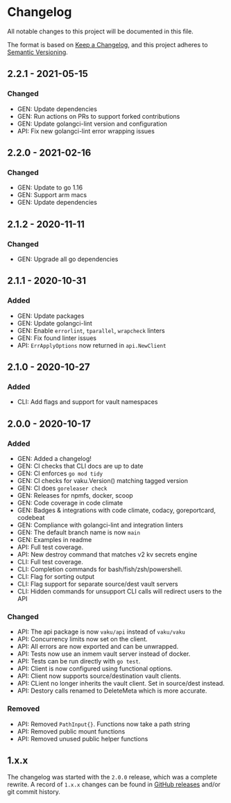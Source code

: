 # Changelog

All notable changes to this project will be documented in this file.

The format is based on [Keep a Changelog](https://keepachangelog.com/), and this project adheres to [Semantic Versioning](https://semver.org/spec/v2.0.0.html).

## 2.2.1 - 2021-05-15

### Changed

- GEN: Update dependencies
- GEN: Run actions on PRs to support forked contributions
- GEN: Update golangci-lint version and configuration
- API: Fix new golangci-lint error wrapping issues

## 2.2.0 - 2021-02-16

### Changed

- GEN: Update to go 1.16
- GEN: Support arm macs
- GEN: Update dependencies

## 2.1.2 - 2020-11-11

### Changed

- GEN: Upgrade all go dependencies

## 2.1.1 - 2020-10-31

### Added

- GEN: Update packages
- GEN: Update golangci-lint
- GEN: Enable `errorlint`, `tparallel`, `wrapcheck` linters
- GEN: Fix found linter issues
- API: `ErrApplyOptions` now returned in `api.NewClient`

## 2.1.0 - 2020-10-27

### Added

- CLI: Add flags and support for vault namespaces

## 2.0.0 - 2020-10-17

### Added

- GEN: Added a changelog!
- GEN: CI checks that CLI docs are up to date
- GEN: CI enforces `go mod tidy`
- GEN: CI checks for vaku.Version() matching tagged version
- GEN: CI does `goreleaser check`
- GEN: Releases for npmfs, docker, scoop
- GEN: Code coverage in code climate
- GEN: Badges & integrations with code climate, codacy, goreportcard, codebeat
- GEN: Compliance with golangci-lint and integration linters
- GEN: The default branch name is now `main`
- GEN: Examples in readme
- API: Full test coverage.
- API: New destroy command that matches v2 kv secrets engine
- CLI: Full test coverage.
- CLI: Completion commands for bash/fish/zsh/powershell.
- CLI: Flag for sorting output
- CLI: Flag support for separate source/dest vault servers
- CLI: Hidden commands for unsupport CLI calls will redirect users to the API

### Changed

- API: The api package is now `vaku/api` instead of `vaku/vaku`
- API: Concurrency limits now set on the client.
- API: All errors are now exported and can be unwrapped.
- API: Tests now use an inmem vault server instead of docker.
- API: Tests can be run directly with `go test`.
- API: Client is now configured using functional options.
- API: Client now supports source/destination vault clients.
- API: CLient no longer inherits the vault client. Set in source/dest instead.
- API: Destory calls renamed to DeleteMeta which is more accurate.

### Removed

- API: Removed `PathInput{}`. Functions now take a path string
- API: Removed public mount functions
- API: Removed unused public helper functions

## 1.x.x

The changelog was started with the `2.0.0` release, which was a complete rewrite. A record of `1.x.x` changes can be found in [GitHub releases](https://github.com/lingrino/vaku/releases) and/or git commit history.
